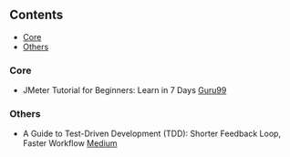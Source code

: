 ## Contents

* [Core](#core)
* [Others](#others)

### Core

* JMeter Tutorial for Beginners: Learn in 7 Days [Guru99](https://www.guru99.com/jmeter-tutorials.html)

### Others

* A Guide to Test-Driven Development (TDD): Shorter Feedback Loop, Faster Workflow [Medium](https://blog.bitsrc.io/a-guide-to-test-driven-development-tdd-shorter-feedback-loop-faster-workflow-ce5bd6b247c4)
